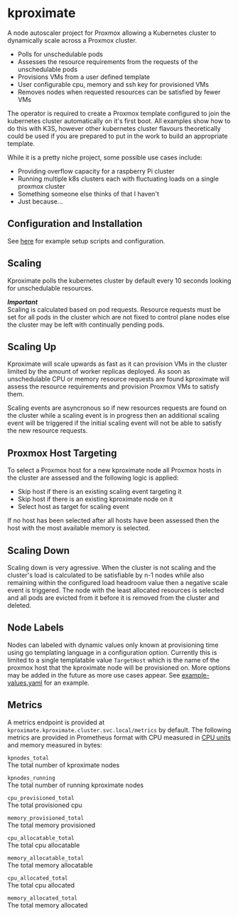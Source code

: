 # kproximate

A node autoscaler project for Proxmox allowing a Kubernetes cluster to dynamically scale across a Proxmox cluster.

* Polls for unschedulable pods
* Assesses the resource requirements from the requests of the unschedulable pods
* Provisions VMs from a user defined template
* User configurable cpu, memory and ssh key for provisioned VMs
* Removes nodes when requested resources can be satisfied by fewer VMs

The operator is required to create a Proxmox template configured to join the kubernetes cluster automatically on it's first boot. All examples show how to do this with K3S, however other kubernetes cluster flavours theoretically could be used if you are prepared to put in the work to build an appropriate template.

While it is a pretty niche project, some possible use cases include:
- Providing overflow capacity for a raspberry Pi cluster
- Running multiple k8s clusters each with fluctuating loads on a single proxmox cluster
- Something someone else thinks of that I haven't
- Just because...

## Configuration and Installation
See [here](https://github.com/lupinelab/kproximate/tree/main/examples) for example setup scripts and configuration.

## Scaling
Kproximate polls the kubernetes cluster by default every 10 seconds looking for unschedulable resources.

***Important***\
Scaling is calculated based on pod requests. Resource requests must be set for all pods in the cluster which are not fixed to control plane nodes else the cluster may be left with continually pending pods.

## Scaling Up
Kproximate will scale upwards as fast as it can provision VMs in the cluster limited by the amount of worker replicas deployed. As soon as unschedulable CPU or memory resource requests are found kproximate will assess the resource requirements and provision Proxmox VMs to satisfy them.

Scaling events are asyncronous so if new resources requests are found on the cluster while a scaling event is in progress then an additional scaling event will be triggered if the initial scaling event will not be able to satisfy the new resource requests.

## Proxmox Host Targeting
To select a Proxmox host for a new kproximate node all Proxmox hosts in the cluster are assessed and the following logic is applied:
- Skip host if there is an existing scaling event targeting it
- Skip host if there is an existing kproximate node on it
- Select host as target for scaling event

If no host has been selected after all hosts have been assessed then the host with the most available memory is selected.

## Scaling Down
Scaling down is very agressive. When the cluster is not scaling and the cluster's load is calculated to be satisfiable by n-1 nodes while also remaining within the configured load headroom value then a negative scale event is triggered. The node with the least allocated resources is selected and all pods are evicted from it before it is removed from the cluster and deleted.

## Node Labels
Nodes can labeled with dynamic values only known at provisioning time using go templating language in a configuration option. Currently this is limited to a single templatable value `TargetHost` which is the name of the proxmox host that the kproximate node will be provisioned on. More options may be added in the future as more use cases appear. See [example-values.yaml](https://github.com/lupinelab/kproximate/tree/main/examples/example-values.yaml) for an example.

## Metrics
A metrics endpoint is provided at `kproximate.kproximate.cluster.svc.local/metrics` by default. The following metrics are provided in Prometheus format with CPU measured in [CPU units](https://kubernetes.io/docs/concepts/configuration/manage-resources-containers/#meaning-of-cpu) and memory measured in bytes:

`kpnodes_total`
<br>
The total number of kproximate nodes

`kpnodes_running`
<br>
The total number of running kproximate nodes

`cpu_provisioned_total`
<br>
The total provisioned cpu

`memory_provisioned_total`
<br>
The total memory provisioned

`cpu_allocatable_total`
<br>
The total cpu allocatable

`memory_allocatable_total`
<br>
The total memory allocatable

`cpu_allocated_total`
<br>
The total cpu allocated

`memory_allocated_total`
<br>
The total memory allocated
